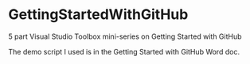 # GettingStartedWithGitHub
5 part Visual Studio Toolbox mini-series on Getting Started with GitHub

The demo script I used is in the Getting Started with GitHub Word doc. 
